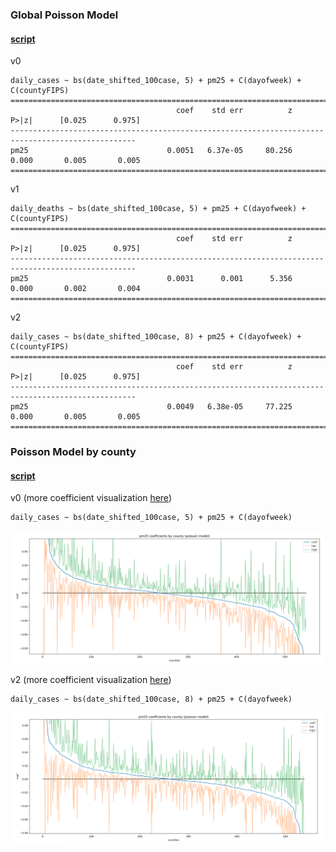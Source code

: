### Global Poisson Model
#### [script](/scr/GlobalPoissonModel.py)

v0
```
daily_cases ~ bs(date_shifted_100case, 5) + pm25 + C(dayofweek) + C(countyFIPS)
==================================================================================================
                                     coef    std err          z      P>|z|      [0.025      0.975]
--------------------------------------------------------------------------------------------------
pm25                               0.0051   6.37e-05     80.256      0.000       0.005       0.005
==================================================================================================
```

v1
```
daily_deaths ~ bs(date_shifted_100case, 5) + pm25 + C(dayofweek) + C(countyFIPS)
==================================================================================================
                                     coef    std err          z      P>|z|      [0.025      0.975]
--------------------------------------------------------------------------------------------------
pm25                               0.0031      0.001      5.356      0.000       0.002       0.004
==================================================================================================
```

v2
```
daily_cases ~ bs(date_shifted_100case, 8) + pm25 + C(dayofweek) + C(countyFIPS)
==================================================================================================
                                     coef    std err          z      P>|z|      [0.025      0.975]
--------------------------------------------------------------------------------------------------
pm25                               0.0049   6.38e-05     77.225      0.000       0.005       0.005
==================================================================================================
```

### Poisson Model by county
#### [script](/scr/PoissonModelbyCounty.py)

v0 (more coefficient visualization [here](/results/PoissonModelbyCounty.pdf))
```
daily_cases ~ bs(date_shifted_100case, 5) + pm25 + C(dayofweek)
```
![](/images/image2.png)


v2 (more coefficient visualization [here](/results/PoissonModelbyCounty_v2.pdf))
```
daily_cases ~ bs(date_shifted_100case, 8) + pm25 + C(dayofweek)
```
![](/images/image3.png)

